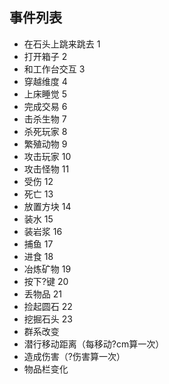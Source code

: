 ## 事件列表

 - 在石头上跳来跳去 1
 - 打开箱子 2
 - 和工作台交互 3
 - 穿越维度 4
 - 上床睡觉 5
 - 完成交易 6
 - 击杀生物 7
 - 杀死玩家 8
 - 繁殖动物 9
 - 攻击玩家 10
 - 攻击怪物 11
 - 受伤 12
 - 死亡 13
 - 放置方块 14
 - 装水 15
 - 装岩浆 16
 - 捕鱼 17
 - 进食 18
 - 冶炼矿物 19
 - 按下?键 20
 - 丢物品 21
 - 捡起圆石 22
 - 挖掘石头 23
 - 群系改变 
 - 潜行移动距离（每移动?cm算一次） 
 - 造成伤害（?伤害算一次） 
 - 物品栏变化 